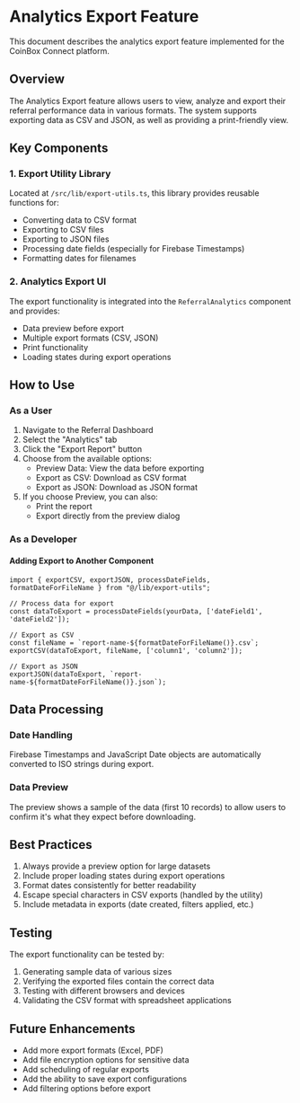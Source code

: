 # Analytics Export Feature

This document describes the analytics export feature implemented for the CoinBox Connect platform.

## Overview

The Analytics Export feature allows users to view, analyze and export their referral performance data in various formats. The system supports exporting data as CSV and JSON, as well as providing a print-friendly view.

## Key Components

### 1. Export Utility Library

Located at `/src/lib/export-utils.ts`, this library provides reusable functions for:

- Converting data to CSV format
- Exporting to CSV files
- Exporting to JSON files
- Processing date fields (especially for Firebase Timestamps)
- Formatting dates for filenames

### 2. Analytics Export UI

The export functionality is integrated into the `ReferralAnalytics` component and provides:

- Data preview before export
- Multiple export formats (CSV, JSON)
- Print functionality
- Loading states during export operations

## How to Use

### As a User

1. Navigate to the Referral Dashboard
2. Select the "Analytics" tab
3. Click the "Export Report" button
4. Choose from the available options:
   - Preview Data: View the data before exporting
   - Export as CSV: Download as CSV format
   - Export as JSON: Download as JSON format
5. If you choose Preview, you can also:
   - Print the report
   - Export directly from the preview dialog

### As a Developer

#### Adding Export to Another Component

```tsx
import { exportCSV, exportJSON, processDateFields, formatDateForFileName } from "@/lib/export-utils";

// Process data for export
const dataToExport = processDateFields(yourData, ['dateField1', 'dateField2']);

// Export as CSV
const fileName = `report-name-${formatDateForFileName()}.csv`;
exportCSV(dataToExport, fileName, ['column1', 'column2']);

// Export as JSON
exportJSON(dataToExport, `report-name-${formatDateForFileName()}.json`);
```

## Data Processing

### Date Handling

Firebase Timestamps and JavaScript Date objects are automatically converted to ISO strings during export.

### Data Preview

The preview shows a sample of the data (first 10 records) to allow users to confirm it's what they expect before downloading.

## Best Practices

1. Always provide a preview option for large datasets
2. Include proper loading states during export operations
3. Format dates consistently for better readability
4. Escape special characters in CSV exports (handled by the utility)
5. Include metadata in exports (date created, filters applied, etc.)

## Testing

The export functionality can be tested by:

1. Generating sample data of various sizes
2. Verifying the exported files contain the correct data
3. Testing with different browsers and devices
4. Validating the CSV format with spreadsheet applications

## Future Enhancements

- Add more export formats (Excel, PDF)
- Add file encryption options for sensitive data
- Add scheduling of regular exports
- Add the ability to save export configurations
- Add filtering options before export
